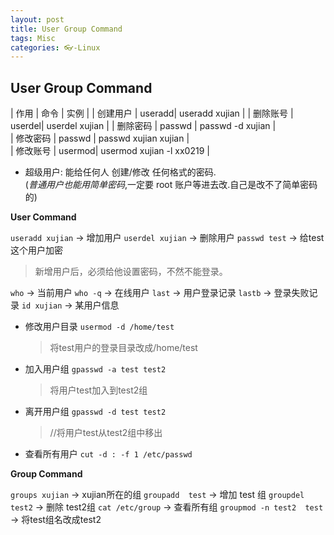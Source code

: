 ```yaml
---
layout: post
title: User Group Command
tags: Misc
categories: 👓-Linux
---
```


## User Group Command



|   作用   |   命令 |  实例                    |
| 创建用户 | useradd| useradd xujian           |
| 删除账号 | userdel| userdel xujian           |
| 删除密码 | passwd | passwd -d xujian         |  
| 修改密码 | passwd | passwd xujian xujian     |  
| 修改账号 | usermod| usermod xujian -l xx0219 |

- 超级用户: 能给任何人 创建/修改 任何格式的密码.  
	(*普通用户也能用简单密码*,一定要 root 账户等进去改.自己是改不了简单密码的)




**User Command**

`useradd xujian` → 增加用户
`userdel xujian` → 删除用户 
`passwd test`    → 给test这个用户加密
> 新增用户后，必须给他设置密码，不然不能登录。

`who`            → 当前用户 
`who -q`         → 在线用户
`last`           → 用户登录记录
`lastb`          → 登录失败记录
`id xujian`      → 某用户信息  


- 修改用户目录
	`usermod -d /home/test` 
	> 将test用户的登录目录改成/home/test

- 加入用户组
	`gpasswd -a test test2` 
	> 将用户test加入到test2组

- 离开用户组
	`gpasswd -d test test2` 
	> //将用户test从test2组中移出




- 查看所有用户
	`cut -d : -f 1 /etc/passwd`


**Group Command**


`groups xujian`           → xujian所在的组
`groupadd  test`          → 增加 test 组
`groupdel test2`          → 删除 test2组
`cat /etc/group`          → 查看所有组 
`groupmod -n test2  test` → 将test组名改成test2


